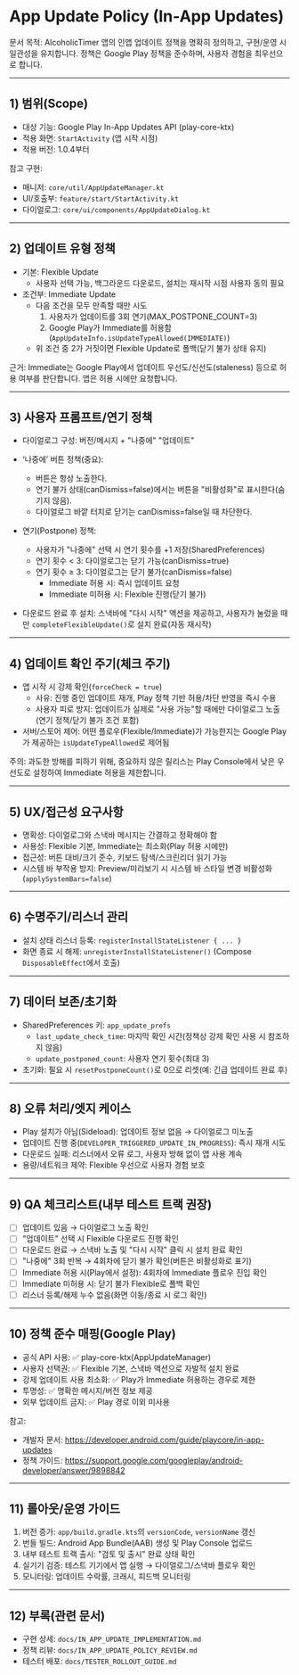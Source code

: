 # App Update Policy (In-App Updates)

문서 목적: AlcoholicTimer 앱의 인앱 업데이트 정책을 명확히 정의하고, 구현/운영 시 일관성을 유지합니다. 정책은 Google Play 정책을 준수하며, 사용자 경험을 최우선으로 합니다.

---

## 1) 범위(Scope)
- 대상 기능: Google Play In-App Updates API (play-core-ktx)
- 적용 화면: `StartActivity` (앱 시작 시점)
- 적용 버전: 1.0.4부터

참고 구현:
- 매니저: `core/util/AppUpdateManager.kt`
- UI/호출부: `feature/start/StartActivity.kt`
- 다이얼로그: `core/ui/components/AppUpdateDialog.kt`

---

## 2) 업데이트 유형 정책
- 기본: Flexible Update
  - 사용자 선택 가능, 백그라운드 다운로드, 설치는 재시작 시점 사용자 동의 필요
- 조건부: Immediate Update
  - 다음 조건을 모두 만족할 때만 시도
    1. 사용자가 업데이트를 3회 연기(MAX_POSTPONE_COUNT=3)
    2. Google Play가 Immediate를 허용함(`AppUpdateInfo.isUpdateTypeAllowed(IMMEDIATE)`)
  - 위 조건 중 2가 거짓이면 Flexible Update로 폴백(닫기 불가 상태 유지)

근거: Immediate는 Google Play에서 업데이트 우선도/신선도(staleness) 등으로 허용 여부를 판단합니다. 앱은 허용 시에만 요청합니다.

---

## 3) 사용자 프롬프트/연기 정책
- 다이얼로그 구성: 버전/메시지 + "나중에" "업데이트"
- ‘나중에’ 버튼 정책(중요):
  - 버튼은 항상 노출한다.
  - 연기 불가 상태(canDismiss=false)에서는 버튼을 "비활성화"로 표시한다(숨기지 않음).
  - 다이얼로그 바깥 터치로 닫기는 canDismiss=false일 때 차단한다.
- 연기(Postpone) 정책:
  - 사용자가 "나중에" 선택 시 연기 횟수를 +1 저장(SharedPreferences)
  - 연기 횟수 < 3: 다이얼로그는 닫기 가능(canDismiss=true)
  - 연기 횟수 ≥ 3: 다이얼로그는 닫기 불가(canDismiss=false)
    - Immediate 허용 시: 즉시 업데이트 요청
    - Immediate 미허용 시: Flexible 진행(닫기 불가)

- 다운로드 완료 후 설치: 스낵바에 "다시 시작" 액션을 제공하고, 사용자가 눌렀을 때만 `completeFlexibleUpdate()`로 설치 완료(자동 재시작)

---

## 4) 업데이트 확인 주기(체크 주기)
- 앱 시작 시 강제 확인(`forceCheck = true`)
  - 사유: 진행 중인 업데이트 재개, Play 정책 기반 허용/차단 반영을 즉시 수용
  - 사용자 피로 방지: 업데이트가 실제로 "사용 가능"할 때에만 다이얼로그 노출(연기 정책/닫기 불가 조건 포함)
- 서버/스토어 제어: 어떤 플로우(Flexible/Immediate)가 가능한지는 Google Play가 제공하는 `isUpdateTypeAllowed`로 제어됨

주의: 과도한 방해를 피하기 위해, 중요하지 않은 릴리스는 Play Console에서 낮은 우선도로 설정하여 Immediate 허용을 제한합니다.

---

## 5) UX/접근성 요구사항
- 명확성: 다이얼로그와 스낵바 메시지는 간결하고 정확해야 함
- 사용성: Flexible 기본, Immediate는 최소화(Play 허용 시에만)
- 접근성: 버튼 대비/크기 준수, 키보드 탐색/스크린리더 읽기 가능
- 시스템 바 부작용 방지: Preview/미리보기 시 시스템 바 스타일 변경 비활성화(`applySystemBars=false`)

---

## 6) 수명주기/리스너 관리
- 설치 상태 리스너 등록: `registerInstallStateListener { ... }`
- 화면 종료 시 해제: `unregisterInstallStateListener()` (Compose `DisposableEffect`에서 호출)

---

## 7) 데이터 보존/초기화
- SharedPreferences 키: `app_update_prefs`
  - `last_update_check_time`: 마지막 확인 시간(정책상 강제 확인 사용 시 참조하지 않음)
  - `update_postponed_count`: 사용자 연기 횟수(최대 3)
- 초기화: 필요 시 `resetPostponeCount()`로 0으로 리셋(예: 긴급 업데이트 완료 후)

---

## 8) 오류 처리/엣지 케이스
- Play 설치가 아님(Sideload): 업데이트 정보 없음 → 다이얼로그 미노출
- 업데이트 진행 중(`DEVELOPER_TRIGGERED_UPDATE_IN_PROGRESS`): 즉시 재개 시도
- 다운로드 실패: 리스너에서 오류 로그, 사용자 방해 없이 앱 사용 계속
- 용량/네트워크 제약: Flexible 우선으로 사용자 경험 보호

---

## 9) QA 체크리스트(내부 테스트 트랙 권장)
- [ ] 업데이트 있음 → 다이얼로그 노출 확인
- [ ] "업데이트" 선택 시 Flexible 다운로드 진행 확인
- [ ] 다운로드 완료 → 스낵바 노출 및 "다시 시작" 클릭 시 설치 완료 확인
- [ ] "나중에" 3회 반복 → 4회차에 닫기 불가 확인(버튼은 비활성화로 표기)
- [ ] Immediate 허용 시(Play에서 설정): 4회차에 Immediate 플로우 진입 확인
- [ ] Immediate 미허용 시: 닫기 불가 Flexible로 폴백 확인
- [ ] 리스너 등록/해제 누수 없음(화면 이동/종료 시 로그 확인)

---

## 10) 정책 준수 매핑(Google Play)
- 공식 API 사용: ✅ play-core-ktx(AppUpdateManager)
- 사용자 선택권: ✅ Flexible 기본, 스낵바 액션으로 자발적 설치 완료
- 강제 업데이트 사용 최소화: ✅ Play가 Immediate 허용하는 경우로 제한
- 투명성: ✅ 명확한 메시지/버전 정보 제공
- 외부 업데이트 금지: ✅ Play 경로 이외 미사용

참고:
- 개발자 문서: https://developer.android.com/guide/playcore/in-app-updates
- 정책 가이드: https://support.google.com/googleplay/android-developer/answer/9898842

---

## 11) 롤아웃/운영 가이드
1) 버전 증가: `app/build.gradle.kts`의 `versionCode`, `versionName` 갱신
2) 번들 빌드: Android App Bundle(AAB) 생성 및 Play Console 업로드
3) 내부 테스트 트랙 출시: "검토 및 출시" 완료 상태 확인
4) 실기기 검증: 테스트 기기에서 앱 실행 → 다이얼로그/스낵바 플로우 확인
5) 모니터링: 업데이트 수락률, 크래시, 피드백 모니터링

---

## 12) 부록(관련 문서)
- 구현 상세: `docs/IN_APP_UPDATE_IMPLEMENTATION.md`
- 정책 리뷰: `docs/IN_APP_UPDATE_POLICY_REVIEW.md`
- 테스터 배포: `docs/TESTER_ROLLOUT_GUIDE.md`

